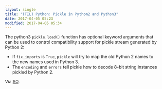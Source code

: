 ```yaml
---
layout: single
title: "(TIL) Python: Pickle in Python2 and Python3"
date: 2017-04-05 05:23
modified: 2017-04-05 05:34
---
```


The python3 `pickle.load()` function has optional keyword arguments that can be used to control compatibility support for pickle stream generated by Python 2:

* If `fix_imports` is `True`, `pickle` will try to map the old Python 2 names to the new names used in Python 3.
* The `encoding` and `errors` tell pickle how to decode 8-bit string instances pickled by Python 2.

Via [SO](https://stackoverflow.com/a/28218598).
